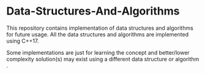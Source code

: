 # Data-Structures-And-Algorithms
This repository contains implementation of data structures and algorithms for future usage.
All the data structures and algorithms are implemented using C++17.

Some implementations are just for learning the concept and better/lower complexity solution(s) may exist using a different data structure or algorithm .
